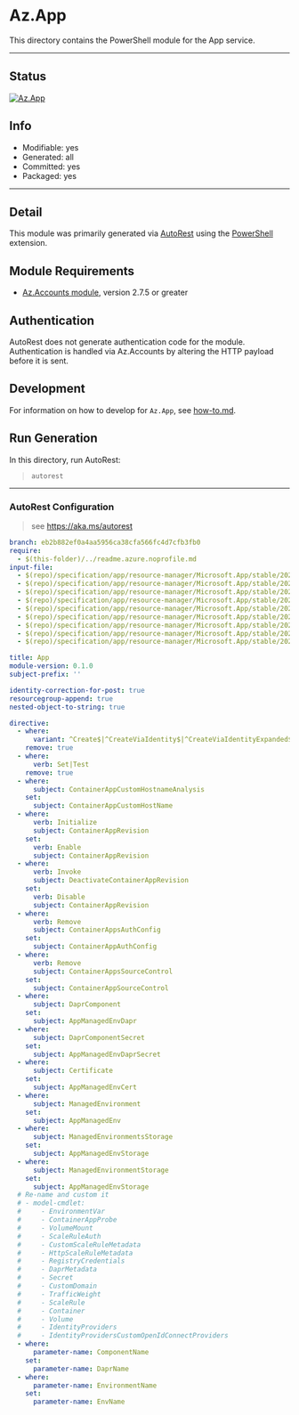 <!-- region Generated -->
# Az.App
This directory contains the PowerShell module for the App service.

---
## Status
[![Az.App](https://img.shields.io/powershellgallery/v/Az.App.svg?style=flat-square&label=Az.App "Az.App")](https://www.powershellgallery.com/packages/Az.App/)

## Info
- Modifiable: yes
- Generated: all
- Committed: yes
- Packaged: yes

---
## Detail
This module was primarily generated via [AutoRest](https://github.com/Azure/autorest) using the [PowerShell](https://github.com/Azure/autorest.powershell) extension.

## Module Requirements
- [Az.Accounts module](https://www.powershellgallery.com/packages/Az.Accounts/), version 2.7.5 or greater

## Authentication
AutoRest does not generate authentication code for the module. Authentication is handled via Az.Accounts by altering the HTTP payload before it is sent.

## Development
For information on how to develop for `Az.App`, see [how-to.md](how-to.md).
<!-- endregion -->

## Run Generation
In this directory, run AutoRest:
> `autorest`

---
### AutoRest Configuration
> see https://aka.ms/autorest

``` yaml
branch: eb2b882ef0a4aa5956ca38cfa566fc4d7cfb3fb0
require:
  - $(this-folder)/../readme.azure.noprofile.md
input-file:
  - $(repo)/specification/app/resource-manager/Microsoft.App/stable/2022-03-01/AuthConfigs.json
  - $(repo)/specification/app/resource-manager/Microsoft.App/stable/2022-03-01/CommonDefinitions.json
  - $(repo)/specification/app/resource-manager/Microsoft.App/stable/2022-03-01/ContainerApps.json
  - $(repo)/specification/app/resource-manager/Microsoft.App/stable/2022-03-01/ContainerAppsRevisions.json
  - $(repo)/specification/app/resource-manager/Microsoft.App/stable/2022-03-01/DaprComponents.json
  - $(repo)/specification/app/resource-manager/Microsoft.App/stable/2022-03-01/Global.json
  - $(repo)/specification/app/resource-manager/Microsoft.App/stable/2022-03-01/ManagedEnvironments.json
  - $(repo)/specification/app/resource-manager/Microsoft.App/stable/2022-03-01/ManagedEnvironmentsStorages.json
  - $(repo)/specification/app/resource-manager/Microsoft.App/stable/2022-03-01/SourceControls.json

title: App
module-version: 0.1.0
subject-prefix: ''

identity-correction-for-post: true
resourcegroup-append: true
nested-object-to-string: true

directive:
  - where:
      variant: ^Create$|^CreateViaIdentity$|^CreateViaIdentityExpanded$|^Update$|^UpdateViaIdentity$
    remove: true
  - where:
      verb: Set|Test
    remove: true
  - where:
      subject: ContainerAppCustomHostnameAnalysis
    set:
      subject: ContainerAppCustomHostName
  - where:
      verb: Initialize
      subject: ContainerAppRevision
    set:
      verb: Enable
      subject: ContainerAppRevision
  - where:
      verb: Invoke
      subject: DeactivateContainerAppRevision
    set:
      verb: Disable
      subject: ContainerAppRevision
  - where:
      verb: Remove
      subject: ContainerAppsAuthConfig
    set:
      subject: ContainerAppAuthConfig
  - where:
      verb: Remove
      subject: ContainerAppsSourceControl
    set:
      subject: ContainerAppSourceControl
  - where:
      subject: DaprComponent
    set:
      subject: AppManagedEnvDapr
  - where:
      subject: DaprComponentSecret
    set:
      subject: AppManagedEnvDaprSecret
  - where:
      subject: Certificate
    set:
      subject: AppManagedEnvCert
  - where:
      subject: ManagedEnvironment
    set:
      subject: AppManagedEnv
  - where:
      subject: ManagedEnvironmentsStorage
    set:
      subject: AppManagedEnvStorage
  - where:
      subject: ManagedEnvironmentStorage
    set:
      subject: AppManagedEnvStorage
  # Re-name and custom it
  # - model-cmdlet:
  #     - EnvironmentVar
  #     - ContainerAppProbe
  #     - VolumeMount
  #     - ScaleRuleAuth
  #     - CustomScaleRuleMetadata
  #     - HttpScaleRuleMetadata
  #     - RegistryCredentials
  #     - DaprMetadata
  #     - Secret
  #     - CustomDomain
  #     - TrafficWeight
  #     - ScaleRule
  #     - Container
  #     - Volume
  #     - IdentityProviders
  #     - IdentityProvidersCustomOpenIdConnectProviders
  - where:
      parameter-name: ComponentName
    set:
      parameter-name: DaprName
  - where:
      parameter-name: EnvironmentName
    set:
      parameter-name: EnvName
```
